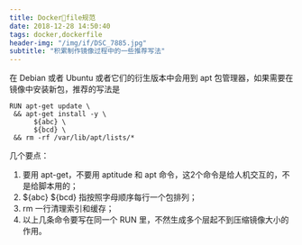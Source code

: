 ```yaml
---
title: Dockerfile规范
date: 2018-12-28 14:50:40
tags: docker,dockerfile
header-img: "/img/if/DSC_7885.jpg"
subtitle: "积累制作镜像过程中的一些推荐写法"
---
```


在 Debian 或者 Ubuntu 或者它们的衍生版本中会用到 apt 包管理器，如果需要在镜像中安装新包，推荐的写法是

```
RUN apt-get update \
 && apt-get install -y \
      ${abc} \
      ${bcd} \
 && rm -rf /var/lib/apt/lists/*
```

几个要点：

1. 要用 apt-get，不要用 aptitude 和 apt 命令，这2个命令是给人机交互的，不是给脚本用的；
2. ${abc} ${bcd} 指按照字母顺序每行一个包排列；
3. rm 一行清理索引和缓存；
4. 以上几条命令要写在同一个 RUN 里，不然生成多个层起不到压缩镜像大小的作用。

